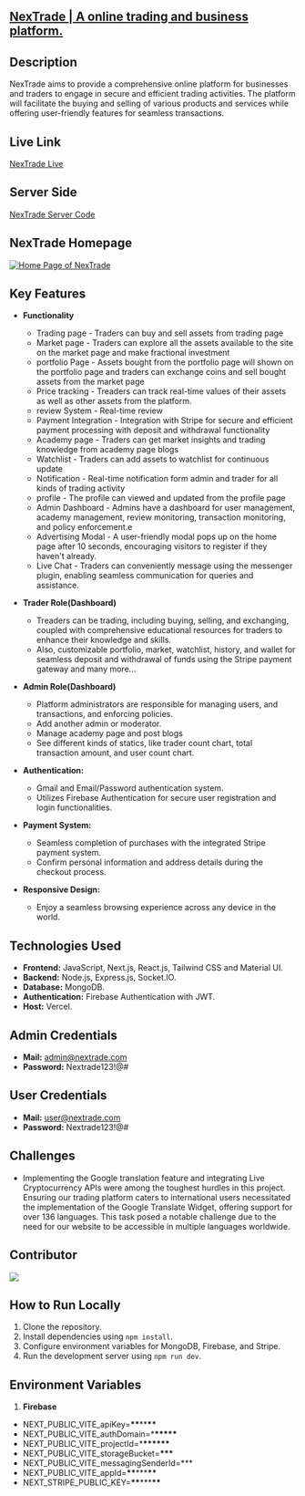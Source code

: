 ## [NexTrade | A online trading and business platform.](https://nextrade-front-end.vercel.app/)

## Description

NexTrade aims to provide a comprehensive online platform for businesses and traders to engage in secure and efficient trading activities. The platform will facilitate the buying and selling of various products and services while offering user-friendly features for seamless transactions.

## Live Link

[NexTrade Live](https://nextrade-front-end.vercel.app/)

## Server Side

[NexTrade Server Code](https://github.com/diptomahin/nexTrade-server)

## NexTrade Homepage

[![Home Page of NexTrade](https://i.postimg.cc/Z5v2wYKy/Screenshot.png)](https://postimg.cc/jDKM5bfs)

## Key Features

- **Functionality**

  - Trading page - Traders can buy and sell assets from trading page
  - Market page - Traders can explore all the assets available to the site on the market page and make fractional investment
  - portfolio Page - Assets bought from the portfolio page will shown on the portfolio page and traders can exchange coins and sell bought assets from the market page
  - Price tracking - Treaders can track real-time values of their assets as well as other assets from the platform.
  - review System - Real-time review
  - Payment Integration - Integration with Stripe for secure and efficient payment processing with deposit and withdrawal functionality
  - Academy page - Traders can get market insights and trading knowledge from academy page blogs
  - Watchlist - Traders can add assets to watchlist for continuous update
  - Notification - Real-time notification form admin and trader for all kinds of trading activity
  - profile - The profile can viewed and updated from the profile page
  - Admin Dashboard - Admins have a dashboard for user management, academy management, review monitoring, transaction monitoring, and policy enforcement.e
  - Advertising Modal - A user-friendly modal pops up on the home page after 10 seconds, encouraging visitors to register if they haven't already.
  - Live Chat - Traders can conveniently message using the messenger plugin, enabling seamless communication for queries and assistance.

- **Trader Role(Dashboard)**

  - Treaders can be trading, including buying, selling, and exchanging, coupled with comprehensive educational resources for traders to enhance their knowledge and skills.
  - Also, customizable portfolio, market, watchlist, history, and wallet for seamless deposit and withdrawal of funds using the Stripe payment gateway and many more...

- **Admin Role(Dashboard)**

  - Platform administrators are responsible for managing users, and transactions, and enforcing policies.
  - Add another admin or moderator.
  - Manage academy page and post blogs
  - See different kinds of statics, like trader count chart, total transaction amount, and user count chart.

- **Authentication:**

  - Gmail and Email/Password authentication system.
  - Utilizes Firebase Authentication for secure user registration and login functionalities.

- **Payment System:**

  - Seamless completion of purchases with the integrated Stripe payment system.
  - Confirm personal information and address details during the checkout process.

- **Responsive Design:**
  - Enjoy a seamless browsing experience across any device in the world.

## Technologies Used

- **Frontend:** JavaScript, Next.js, React.js, Tailwind CSS and Material UI.
- **Backend:** Node.js, Express.js, Socket.IO.
- **Database:** MongoDB.
- **Authentication:** Firebase Authentication with JWT.
- **Host:** Vercel.

## Admin Credentials

- **Mail:** admin@nextrade.com
- **Password:** Nextrade123!@#

## User Credentials

- **Mail:** user@nextrade.com
- **Password:** Nextrade123!@#

## Challenges

- Implementing the Google translation feature and integrating Live Cryptocurrency APIs were among the toughest hurdles in this project. Ensuring our trading platform caters to international users necessitated the implementation of the Google Translate Widget, offering support for over 136 languages. This task posed a notable challenge due to the need for our website to be accessible in multiple languages worldwide.

## Contributor

<a href="https://github.com/diptomahin/nextrade/graphs/contributors">
  <img src="https://contrib.rocks/image?repo=diptomahin/nextrade"/>
</a>

## How to Run Locally

1. Clone the repository.
2. Install dependencies using `npm install`.
3. Configure environment variables for MongoDB, Firebase, and Stripe.
4. Run the development server using `npm run dev`.

## Environment Variables

1. **Firebase**

- NEXT_PUBLIC_VITE_apiKey=**\*\***\*\***\*\***
- NEXT_PUBLIC_VITE_authDomain=\***\*\*\*\*\***
- NEXT_PUBLIC_VITE_projectId=\***\*\*\*\*\*\***
- NEXT_PUBLIC_VITE_storageBucket=**\*\*\***
- NEXT_PUBLIC_VITE_messagingSenderId=\*\*\*
- NEXT_PUBLIC_VITE_appId=**\*\***\*\*\***\*\***
- NEXT_STRIPE_PUBLIC_KEY=**\*\***\*\*\***\*\***
